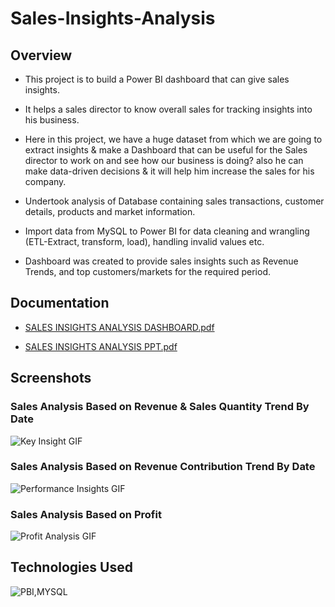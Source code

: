 # Sales-Insights-Analysis




## Overview

 
 - This project is to build a Power BI dashboard that can give sales insights.
 - It helps a sales director to know overall sales for tracking insights into his business.
 - Here in this project, we have a huge dataset from which we are going to extract insights & make a Dashboard that can be useful for the Sales director to work on and see how our business is doing? also he can make data-driven decisions & it will help him increase the sales for his company.

 - Undertook analysis of Database containing sales transactions, customer details, products and market information.
 - Import data from MySQL to Power BI for data cleaning and wrangling (ETL-Extract, transform, load), handling invalid values etc.
 - Dashboard was created to provide sales insights such as Revenue Trends, and top customers/markets for the required period.



## Documentation

 - [SALES INSIGHTS ANALYSIS DASHBOARD.pdf](https://github.com/Tank619/Sales-Insights-Analysis-/files/11131640/SALES.INSIGHTS.ANALYSIS.DASHBOARD.pdf)

 - [SALES INSIGHTS ANALYSIS PPT.pdf](https://github.com/Tank619/Sales-Insights-Analysis-/files/11131641/SALES.INSIGHTS.ANALYSIS.PPT.pdf)

 


## Screenshots
### Sales Analysis Based on Revenue & Sales Quantity Trend By Date
![Key Insight GIF](https://user-images.githubusercontent.com/71078584/229343215-465ffb10-88ad-45a5-b4fc-dc6978e67166.gif)


### Sales Analysis Based on Revenue Contribution Trend By Date
![Performance Insights GIF](https://user-images.githubusercontent.com/71078584/229343226-02b24b26-c93e-4fc7-b354-0dc465a07ad3.gif)


### Sales Analysis Based on Profit
![Profit Analysis GIF](https://user-images.githubusercontent.com/71078584/229343245-f65cbad0-0b75-4c2f-b8c2-31de993d18cb.gif)




## Technologies Used
![PBI,MYSQL](https://user-images.githubusercontent.com/71078584/229343573-c83e933a-461d-47d3-b69c-e79a82855db6.jpg)

